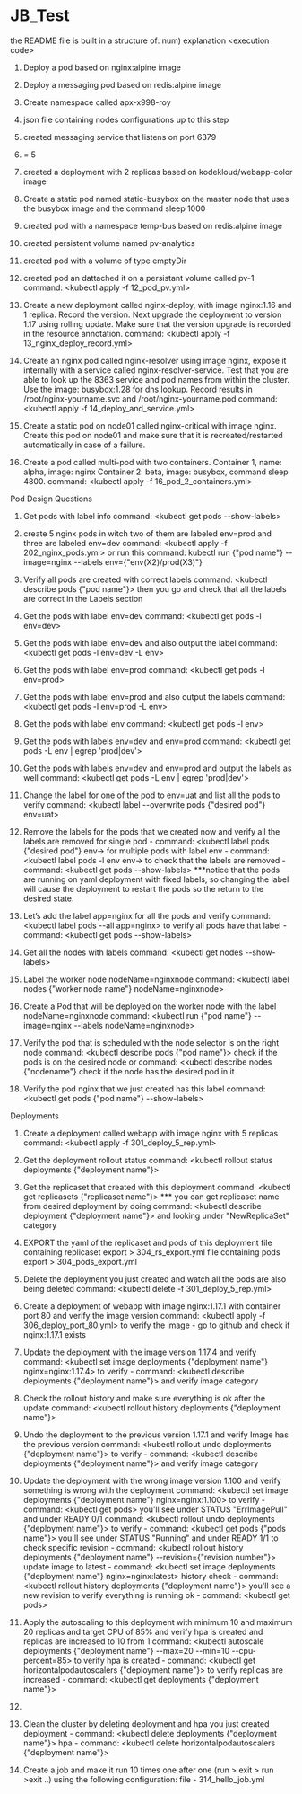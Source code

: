 # JB_Test
the README file is built in a structure of:
num) explanation
\<execution code\>


1) Deploy a pod based on nginx:alpine image
<!-- 
ubuntu@ip-172-31-10-80:~/JB_Test$ kubectl apply -f 01_nginx_pod.yml
pod/nginx-pod-roy created
ubuntu@ip-172-31-10-80:~/JB_Test$ kubectl get pods
NAME            READY   STATUS    RESTARTS   AGE
nginx-pod-roy   1/1     Running   0          11s 
 -->

2) Deploy a messaging pod based on redis:alpine image
<!-- 
ubuntu@ip-172-31-10-80:~/JB_Test$ kubectl apply -f 02_messaging_pod.yml
pod/messaging created 
ubuntu@ip-172-31-10-80:~/JB_Test$ kubectl get pods
NAME            READY   STATUS    RESTARTS   AGE
messaging       1/1     Running   0          7s    
 -->

3) Create namespace called apx-x998-roy
<!-- 
ubuntu@ip-172-31-10-80:~/JB_Test$ kubectl apply -f 03_namespace.yml
namespace/apx-x998-roy created
ubuntu@ip-172-31-10-80:~/JB_Test$ kubectl get ns
NAME              STATUS   AGE
apx-x998-roy      Active   5s  
 -->

4) json file containing nodes configurations up to this step
<!-- 
ubuntu@ip-172-31-10-80:~/JB_Test$ kubectl get nodes -o json > 04_tmp_nodes.json
 -->

5) created messaging service that listens on port 6379
<!-- 
ubuntu@ip-172-31-10-80:~/JB_Test$ kubectl apply -f 05_messaging_service.yml
service/messaging-service created
ubuntu@ip-172-31-10-80:~/JB_Test$ kubectl get svc
NAME                TYPE        CLUSTER-IP      EXTERNAL-IP   PORT(S)    AGE
messaging-service   ClusterIP   100.70.60.189   <none>        6379/TCP   5s    
 -->
6) = 5

7) created a deployment with 2 replicas based on kodekloud/webapp-color image
<!-- 
ubuntu@ip-172-31-10-80:~/JB_Test$ kubectl apply -f 07_deploy_2_rep.yml
deployment.apps/hr-web-app created
ubuntu@ip-172-31-10-80:~/JB_Test$ kubectl get deployments.apps hr-web-app
NAME         READY   UP-TO-DATE   AVAILABLE   AGE
hr-web-app   2/2     2            2           16s 
 -->

8) Create a static pod named static-busybox on the master node that uses the busybox
image and the command sleep 1000





9) created pod with a namespace temp-bus based on redis:alpine image
<!-- 
ubuntu@ip-172-31-10-80:~/JB_Test$ kubectl apply -f 09_pod_namespace.yml
namespace/finance-roy created
pod/temp-bus created
ubuntu@ip-172-31-10-80:~/JB_Test$ kubectl get ns
NAME              STATUS   AGE
finance-roy       Active   15s
ubuntu@ip-172-31-10-80:~/JB_Test$ kubectl get pods --namespace=finance-roy
NAME       READY   STATUS    RESTARTS   AGE
temp-bus   1/1     Running   0          2m
 -->

10) created persistent volume named pv-analytics
<!-- 
ubuntu@ip-172-31-10-80:~/JB_Test$ kubectl apply -f 10_persistant_volume.yml
persistentvolume/pv-analytics created
ubuntu@ip-172-31-10-80:~/JB_Test$ kubectl get pv
NAME           CAPACITY   ACCESS MODES   RECLAIM POLICY   STATUS      CLAIM   STORAGECLASS   REASON   AGE
pv-analytics   100Mi      RWX            Retain           Available                                   72s
 -->

11) created pod with a volume of type emptyDir
<!-- 
ubuntu@ip-172-31-10-80:~/JB_Test$ kubectl apply -f 11_redis_storage.yml
pod/redis-storage-roy created
ubuntu@ip-172-31-10-80:~/JB_Test$ kubectl get pods
NAME                          READY   STATUS    RESTARTS   AGE
redis-storage-roy             1/1     Running   0          23s
 -->

12) created pod an dattached it on a persistant volume called pv-1
command: \<kubectl apply -f 12_pod_pv.yml\>





13) Create a new deployment called nginx-deploy, with image nginx:1.16 and 1 replica. Record the version. Next upgrade the deployment to version 1.17 using rolling update. Make sure that the version upgrade is recorded in the resource annotation.
command: \<kubectl apply -f 13_nginx_deploy_record.yml\>
<!-- 
ubuntu@ip-172-31-10-80:~/JB_Test$ kubectl apply -f 13_nginx_deploy_record.yml
deployment.apps/nginx-deploy created
ubuntu@ip-172-31-10-80:~/JB_Test$ kubectl get deployments nginx-deploy
NAME           READY   UP-TO-DATE   AVAILABLE   AGE
nginx-deploy   1/1     1            1           17s
ubuntu@ip-172-31-10-80:~/JB_Test$ kubectl set image deployments nginx-deploy nginx=nginx:1.17 --record
deployment.apps/nginx-deploy image updated
ubuntu@ip-172-31-10-80:~/JB_Test$ kubectl describe deployments nginx-deploy
Name:                   nginx-deploy
...
Annotations:            deployment.kubernetes.io/revision: 2
                        kubernetes.io/change-cause: kubectl set image deployments nginx-deploy nginx=nginx:1.17 --record=true
...                        
    Image:        nginx:1.17
 -->
14) Create an nginx pod called nginx-resolver using image nginx, expose it internally with a service called nginx-resolver-service. Test that you are able to look up the 8363 service and pod names from within the cluster. Use the image: busybox:1.28 for dns lookup. Record results in /root/nginx-yourname.svc and /root/nginx-yourname.pod
command: \<kubectl apply -f 14_deploy_and_service.yml\>


15) Create a static pod on node01 called nginx-critical with image nginx. Create this pod
on node01 and make sure that it is recreated/restarted automatically in case of a
failure.

16) Create a pod called multi-pod with two containers.
Container 1, name: alpha, image: nginx
Container 2: beta, image: busybox, command sleep 4800.
command: \<kubectl apply -f 16_pod_2_containers.yml\>


Pod Design Questions

1) Get pods with label info
command: \<kubectl get pods --show-labels\>

2) create 5 nginx pods in witch two of them are labeled env=prod and three are labeled env=dev
command: \<kubectl apply -f 202_nginx_pods.yml\>
or run this command: kubectl run {"pod name"} --image=nginx --labels env={"env(X2)/prod(X3)"}

3) Verify all pods are created with correct labels
command: \<kubectl describe pods {"pod name"}\>
then you go and check that all the labels are correct in the Labels section

4) Get the pods with label env=dev
command: \<kubectl get pods -l env=dev\>

5) Get the pods with label env=dev and also output the label
command: \<kubectl get pods -l env=dev -L env\>

6) Get the pods with label env=prod
command: \<kubectl get pods -l env=prod\>

7) Get the pods with label env=prod and also output the labels
command: \<kubectl get pods -l env=prod -L env\>

8) Get the pods with label env
command: \<kubectl get pods -l env\>

9) Get the pods with labels env=dev and env=prod
command: \<kubectl get pods -L env | egrep 'prod|dev'\>

10) Get the pods with labels env=dev and env=prod and output the labels as well
command: \<kubectl get pods -L env | egrep 'prod|dev'\>

11) Change the label for one of the pod to env=uat and list all the pods to verify
command: \<kubectl label --overwrite pods {"desired pod"} env=uat\>

12) Remove the labels for the pods that we created now and verify all the labels are removed
for single pod - command: \<kubectl label pods {"desired pod"} env-\>
for multiple pods with label env - command: \<kubectl label pods -l env env-\>
to check that the labels are removed - command: \<kubectl get pods --show-labels\>
***notice that the pods are running on yaml deployment with fixed labels, so changing the label will cause the deployment to restart the pods so the return to the desired state.

13) Let’s add the label app=nginx for all the pods and verify 
command: \<kubectl label pods --all app=nginx\>
to verify all pods have that label - command: \<kubectl get pods --show-labels\>

14) Get all the nodes with labels
command: \<kubectl get nodes --show-labels\>

15) Label the worker node nodeName=nginxnode
command: \<kubectl label nodes {"worker node name"} nodeName=nginxnode\>     

16) Create a Pod that will be deployed on the worker node with the label nodeName=nginxnode
command: \<kubectl run {"pod name"} --image=nginx --labels nodeName=nginxnode\>

17) Verify the pod that is scheduled with the node selector is on the right node
command: \<kubectl describe pods {"pod name"}\>
check if the pods is on the desired node
or command: \<kubectl describe nodes {"nodename"}
check if the node has the desired pod in it

18) Verify the pod nginx that we just created has this label
command: \<kubectl get pods {"pod name"} --show-labels\>


Deployments

1) Create a deployment called webapp with image nginx with 5 replicas
command: \<kubectl apply -f 301_deploy_5_rep.yml\>

2) Get the deployment rollout status
command: \<kubectl rollout status deployments {"deployment name"}\>

3) Get the replicaset that created with this deployment
command: \<kubectl get replicasets {"replicaset name"}\>
*** you can get replicaset name from desired deployment by doing command: \<kubectl describe deployment {"deployment name"}\> and looking under "NewReplicaSet" category

4) EXPORT the yaml of the replicaset and pods of this deployment
file containing replicaset export > 304_rs_export.yml
file containing pods export > 304_pods_export.yml

5) Delete the deployment you just created and watch all the pods are also being deleted
command: \<kubectl delete -f 301_deploy_5_rep.yml\>

6) Create a deployment of webapp with image nginx:1.17.1 with container port 80 and verify the image version
command: \<kubectl apply -f 306_deploy_port_80.yml\>
to verify the image - go to github and check if nginx:1.17.1 exists

7) Update the deployment with the image version 1.17.4 and verify
command: \<kubectl set image deployments {"deployment name"} nginx=nginx:1.17.4\>
to verify - command: \<kubectl describe deployments {"deployment name"}\> and verify image category

8) Check the rollout history and make sure everything is ok after the update
command: \<kubectl rollout history deployments {"deployment name"}\>

9) Undo the deployment to the previous version 1.17.1 and verify Image has the previous version
command: \<kubectl rollout undo deployments {"deployment name"}\>
to verify - command: \<kubectl describe deployments {"deployment name"}\> and verify image category

10) Update the deployment with the wrong image version 1.100 and verify something is wrong with the deployment
command: \<kubectl set image deployments {"deployment name"} nginx=nginx:1.100\>
to verify - command: \<kubectl get pods\> you'll see under STATUS "ErrImagePull" and under READY 0/1
command: \<kubectl rollout undo deployments {"deployment name"}\>
to verify - command: \<kubectl get pods {"pods name"}\> you'll see under STATUS "Running" and under READY 1/1
to check specific revision - command: \<kubectl rollout history deployments {"deployment name"} --revision={"revision number"}\>
update image to latest - command: \<kubectl set image deployments {"deployment name"} nginx=nginx:latest\>
history check - command: \<kubectl rollout history deployments {"deployment name"}\> you'll see a new revision
to verify everything is running ok - command: \<kubectl get pods\>

11) Apply the autoscaling to this deployment with minimum 10 and maximum 20 replicas and target CPU of 85% and verify hpa is created and replicas are increased to 10 from 1
command: \<kubectl autoscale deployments {"deployment name"} --max=20 --min=10 --cpu-percent=85\>
to verify hpa is created - command: \<kubectl get horizontalpodautoscalers {"deployment name"}\>
to verify replicas are increased - command: \<kubectl get deployments {"deployment name"}\>

12)

13) Clean the cluster by deleting deployment and hpa you just created
deployment - command: \<kubectl delete deployments {"deployment name"}\>
hpa - command: \<kubectl delete horizontalpodautoscalers {"deployment name"}\>


14) Create a job and make it run 10 times one after one (run > exit > run >exit ..) using the following configuration:
file - 314_hello_job.yml
